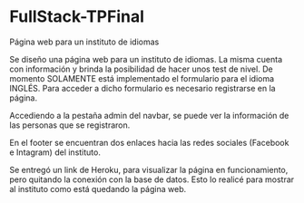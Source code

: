 # FullStack-TPFinal
Página web para un instituto de idiomas

Se diseño una página web para un instituto de idiomas.
La misma cuenta con información y brinda la posibilidad de hacer unos test de nivel.
De momento SOLAMENTE está implementado el formulario para el idioma INGLÉS.
Para acceder a dicho formulario es necesario registrarse en la página.

Accediendo a la pestaña admin del navbar, se puede ver la información de las personas que se registraron.

En el footer se encuentran dos enlaces hacia las redes sociales (Facebook e Intagram) del instituto.

Se entregó un link de Heroku, para visualizar la página en funcionamiento, pero quitando la conexión con la base
de datos. Esto lo realicé para mostrar al instituto como está quedando la página web.
